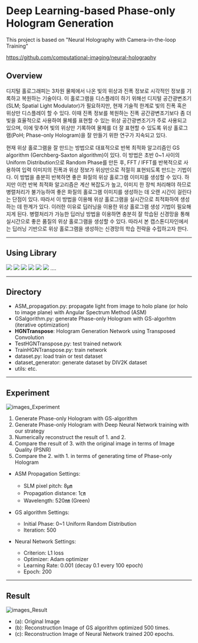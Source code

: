 # Deep Learning-based Phase-only Hologram Generation
This project is based on "Neural Holography with Camera-in-the-loop Training"

https://github.com/computational-imaging/neural-holography

## Overview
디지털 홀로그래피는 3차원 물체에서 나온 빛의 위상과 진폭 정보로 시각적인 정보를 기록하고 복원하는 기술이다. 이 홀로그램을 디스플레이 하기 위해선 디지털 공간광변조기(SLM; Spatial Light Modulator)가 필요하지만, 현재 기술적 한계로 빛의 진폭 혹은 위상만 디스플레이 할 수 있다. 이때 진폭 정보를 복원하는 진폭 공간광변조기보다 좀 더 빛을 효율적으로 사용하여 물체를 표현할 수 있는 위상 공간광변조기가 주로 사용되고 있으며, 이에 맞추어 빛의 위상만 기록하여 물체를 더 잘 표현할 수 있도록 위상 홀로그램(PoH; Phase-only Hologram)을 잘 만들기 위한 연구가 지속되고 있다. 

현재 위상 홀로그램을 잘 만드는 방법으로 대표적으로 반복 최적화 알고리즘인 GS algorithm (Gerchberg-Saxton algorithm)이 있다. 이 방법은 초반 0~1 사이의 Uniform Distribution으로 Random Phase를 만든 후, FFT / IFFT를 반복적으로 사용하여 입력 이미지의 진폭과 위상 정보가 위상만으로 적절히 표현되도록 만드는 기법이다. 이 방법을 충분히 반복하면 좋은 화질의 위상 홀로그램 이미지를 생성할 수 있다. 하지만 이런 반복 최적화 알고리즘은 계산 복잡도가 높고, 이미지 한 장씩 처리해야 하므로 병렬처리가 불가능하여 좋은 화질의 홀로그램 이미지를 생성하는 데 오랜 시간이 걸린다는 단점이 있다. 따라서 이 방법을 이용해 위상 홀로그램을 실시간으로 최적화하여 생성하는 데 한계가 있다. 이러한 이유로 딥러닝을 이용한 위상 홀로그램 생성 기법이 필요해지게 된다. 병렬처리가 가능한 딥러닝 방법을 이용하면 충분히 잘 학습된 신경망을 통해 실시간으로 좋은 품질의 위상 홀로그램을 생성할 수 있다. 따라서 본 캡스톤디자인에서는 딥러닝 기반으로 위상 홀로그램을 생성하는 신경망의 학습 전략을 수립하고자 한다.

------
## Using Library
<img src="https://img.shields.io/badge/numpy-1.20.3-yellowgreen"/> 
<img src="https://img.shields.io/badge/opencv-4.5.5.64-yellowgreen"/> 
<img src="https://img.shields.io/badge/pytorch-1.11.0-red"/> 
<img src="https://img.shields.io/badge/torchvision-0.12.0-red"/> 
<img src="https://img.shields.io/badge/glob-0.7-blue"/>
<img src="https://img.shields.io/badge/tqdm-4.62.3-blue"/>
....

------
## Directory
- ASM_propagation.py: propagate light from image to holo plane (or holo to image plane) with Angular Spectrum Method (ASM)
- GSalgorithm.py: generate Phase-only Hologram with GS-algorhtm (iterative optimization)
- **HGNTranspose**: Hologram Generation Network using Transposed Convolution
- TestHGNTranspose.py: test trained network
- TrainHGNTranspose.py: train network
- dataset.py: load train or test dataset
- dataset_generator: generate dataset by DIV2K dataset
- utils: etc.


------
## Experiment
![images_Experiment](https://user-images.githubusercontent.com/34412522/173362062-58c897a5-2a97-4b88-b5b8-7be416d7c58c.png)

1. Generate Phase-only Hologram with GS-algorithm
2. Generate Phase-only Hologram with Deep Neural Network training with our strategy
3. Numerically reconstruct the result of 1. and 2.
4. Compare the result of 3. with the original image in terms of Image Quality (PSNR)
5. Compare the 2. with 1. in terms of generating time of Phase-only Hologram

- ASM Propagation Settings:
  - SLM pixel pitch: 8㎛
  - Propagation distance: 1㎝
  - Wavelength: 520㎚ (Green)

- GS algorithm Settings:
  - Initial Phase: 0~1 Uniform Random Distribution
  - Iteration: 500

- Neural Network Settings:
  - Criterion: L1 loss
  - Optimizer: Adam optimizer
  - Learning Rate: 0.001 (decay 0.1 every 100 epoch)
  - Epoch: 200


------
## Result
![images_Result](https://user-images.githubusercontent.com/34412522/173363473-d500f32b-f18a-4464-83cd-0707fbca3dbe.png)

- (a): Original Image
- (b): Reconstruction Image of GS algorithm optimized 500 times.
- (c): Reconstruction Image of Neural Network trained 200 epochs.



